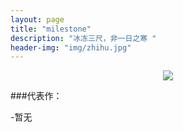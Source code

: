 ```yaml
---
layout: page
title: "milestone"
description: "冰冻三尺，非一日之寒 "
header-img: "img/zhihu.jpg"
---
```



<center>
    <p><img src="../img/tx.jpg" align="center"></p>
</center>


###代表作：


-暂无






